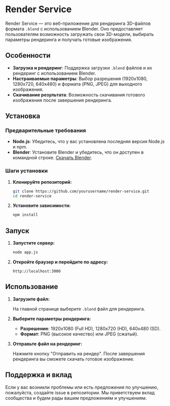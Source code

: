 # Render Service

Render Service — это веб-приложение для рендеринга 3D-файлов формата `.blend` с использованием Blender. Оно предоставляет пользователям возможность загружать свои 3D-модели, выбирать параметры рендеринга и получать готовые изображения.

## Особенности

- **Загрузка и рендеринг**: Поддержка загрузки `.blend` файлов и их рендеринг с использованием Blender.
- **Настраиваемые параметры**: Выбор разрешения (1920x1080, 1280x720, 640x480) и формата (PNG, JPEG) для выходного изображения.
- **Скачивание результата**: Возможность скачивания готового изображения после завершения рендеринга.

## Установка

### Предварительные требования

- **Node.js**: Убедитесь, что у вас установлена последняя версия Node.js и npm.
- **Blender**: Установите Blender и убедитесь, что он доступен в командной строке. [Скачать Blender](https://www.blender.org/download/).

### Шаги установки

1. **Клонируйте репозиторий:**

   ```bash
   git clone https://github.com/yourusername/render-service.git
   cd render-service
   ```

2. **Установите зависимости:**

   ```bash
   npm install
   ```

## Запуск

1. **Запустите сервер:**

   ```bash
   node app.js
   ```

2. **Откройте браузер и перейдите по адресу:**

   ```
   http://localhost:3000
   ```

## Использование

1. **Загрузите файл:**

   На главной странице выберите `.blend` файл для рендеринга.

2. **Выберите параметры рендеринга:**

   - **Разрешение**: 1920x1080 (Full HD), 1280x720 (HD), 640x480 (SD).
   - **Формат**: PNG (высокое качество) или JPEG (сжатый).

3. **Отправьте файл на рендеринг:**

   Нажмите кнопку "Отправить на рендер". После завершения рендеринга вы сможете скачать готовое изображение.

## Поддержка и вклад

Если у вас возникли проблемы или есть предложения по улучшению, пожалуйста, создайте issue в репозитории. Мы приветствуем вклад сообщества и будем рады вашим предложениям и улучшениям.

